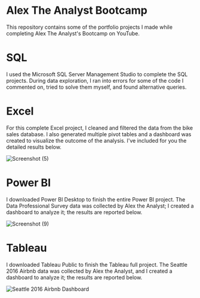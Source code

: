 # Alex The Analyst Bootcamp
  This repository contains some of the portfolio projects I made while completing 
 Alex The Analyst's Bootcamp on YouTube.   
# SQL
I used the Microsoft SQL Server Management Studio to complete the SQL projects.
During data exploration, I ran into errors for some of the code I commented on, 
tried to solve them myself, and found alternative queries. 
# Excel
 For this complete Excel project, I cleaned and filtered the data from the bike sales database.
 I also generated multiple pivot tables and a dashboard was created to visualize the outcome of the analysis. 
 I've included for you the detailed results below.

![Screenshot (5)](https://github.com/zdom4298/Portfolio-Projects/assets/142453054/5a852d8d-c6d4-4d64-8c4f-bc2ffc388083)

# Power BI
I downloaded Power BI Desktop to finish the entire Power BI project. 
The Data Professional Survey data was collected by Alex the Analyst; 
I created a dashboard to analyze it; the results are reported below.

   ![Screenshot (9)](https://github.com/zdom4298/Portfolio-Projects/assets/142453054/3f152e22-69d2-4d23-b1eb-f1c0edff9198)

  # Tableau
  I downloaded Tableau Public to finish the Tableau full project.
  The Seattle 2016 Airbnb data was collected by Alex the Analyst,
  and I created a dashboard to analyze it; the results are reported below.

 ![Seattle 2016 Airbnb Dashboard](https://github.com/zdom4298/Portfolio-Projects/assets/142453054/964222e0-95a8-4dfa-9a70-910f61b2e67d)
 
